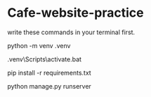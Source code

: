 # Cafe-website-practice
write these commands in your terminal first.

python -m venv .venv

.venv\Scripts\activate.bat

pip install -r requirements.txt

python manage.py runserver
